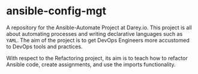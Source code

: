 # ansible-config-mgt
A repository for the Ansible-Automate Project at Darey.io. This project is all about automating processes and writing declarative languages such as `YAML`. The aim of the project is to get DevOps Engineers more accustomed to DevOps tools and practices.

With respect to the Refactoring project, its aim is to teach how to refactor Ansible code, create assignments, and use the imports functionality.